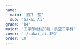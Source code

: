 ```yaml
---
name:
  main: '酒井　藍'
  sub: 'Sakai Ai'
grade: 'B4'
major: '工学部機械知能・航空工学科'
cover: './sakai_ai.JPG'
order: 10
---
```

